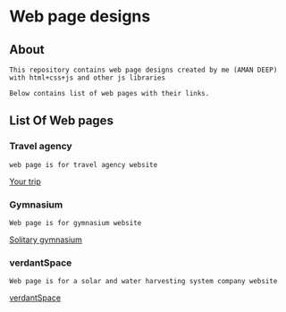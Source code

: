 # Web page designs

## About
    This repository contains web page designs created by me (AMAN DEEP) with html+css+js and other js libraries
    
    Below contains list of web pages with their links.

## List Of Web pages
### Travel agency
    web page is for travel agency website
[Your trip](https://a-deep97.github.io/web-page-designs/travel%20agency/)

### Gymnasium
    Web page is for gymnasium website
[Solitary gymnasium](https://a-deep97.github.io/web-page-designs/gymnasium/)

### verdantSpace
    Web page is for a solar and water harvesting system company website
[verdantSpace](https://a-deep97.github.io/web-page-designs/verdntSpace/)